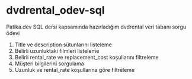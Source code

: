 # dvdrental_odev-sql
Patika.dev SQL dersi kapsamında hazırladığım dvdrental veri tabanı sorgu ödevi

1. Title ve description sütunlarını listeleme  
2. Belirli uzunluktaki filmleri listeleme  
3. Belirli rental_rate ve replacement_cost koşullarını filtreleme  
4. Müşteri bilgilerini sorgulama  
5. Uzunluk ve rental_rate koşullarına göre filtreleme
